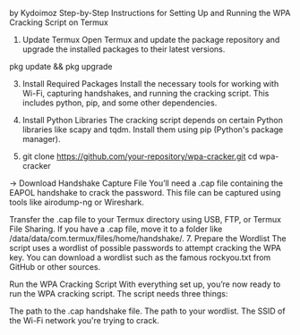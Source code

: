 by Kydoimoz
Step-by-Step Instructions for Setting Up and Running the WPA Cracking Script on Termux

1. Update Termux
Open Termux and update the package repository and upgrade the installed packages to their latest versions.

pkg update && pkg upgrade


3. Install Required Packages
Install the necessary tools for working with Wi-Fi, capturing handshakes, and running the cracking script. This includes python, pip, and some other dependencies.

4. Install Python Libraries
The cracking script depends on certain Python libraries like scapy and tqdm. Install them using pip (Python's package manager).


5. git clone https://github.com/your-repository/wpa-cracker.git
cd wpa-cracker

-> Download Handshake Capture File
You’ll need a .cap file containing the EAPOL handshake to crack the password. This file can be captured using tools like airodump-ng or Wireshark.

Transfer the .cap file to your Termux directory using USB, FTP, or Termux File Sharing.
If you have a .cap file, move it to a folder like /data/data/com.termux/files/home/handshake/.
7. Prepare the Wordlist
The script uses a wordlist of possible passwords to attempt cracking the WPA key.
You can download a wordlist such as the famous rockyou.txt from GitHub or other sources.

Run the WPA Cracking Script
With everything set up, you’re now ready to run the WPA cracking script. The script needs three things:

The path to the .cap handshake file.
The path to your wordlist.
The SSID of the Wi-Fi network you're trying to crack.
